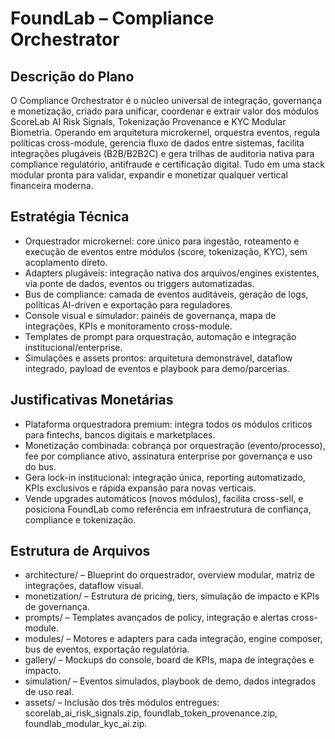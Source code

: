 # FoundLab – Compliance Orchestrator

## Descrição do Plano
O Compliance Orchestrator é o núcleo universal de integração, governança e monetização, criado para unificar, coordenar e extrair valor dos módulos ScoreLab AI Risk Signals, Tokenização Provenance e KYC Modular Biometria. Operando em arquitetura microkernel, orquestra eventos, regula políticas cross-module, gerencia fluxo de dados entre sistemas, facilita integrações plugáveis (B2B/B2B2C) e gera trilhas de auditoria nativa para compliance regulatório, antifraude e certificação digital. Tudo em uma stack modular pronta para validar, expandir e monetizar qualquer vertical financeira moderna.

## Estratégia Técnica
- Orquestrador microkernel: core único para ingestão, roteamento e execução de eventos entre módulos (score, tokenização, KYC), sem acoplamento direto.
- Adapters plugáveis: integração nativa dos arquivos/engines existentes, via ponte de dados, eventos ou triggers automatizadas.
- Bus de compliance: camada de eventos auditáveis, geração de logs, políticas AI-driven e exportação para reguladores.
- Console visual e simulador: painéis de governança, mapa de integrações, KPIs e monitoramento cross-module.
- Templates de prompt para orquestração, automação e integração institucional/enterprise.
- Simulações e assets prontos: arquitetura demonstrável, dataflow integrado, payload de eventos e playbook para demo/parcerias.

## Justificativas Monetárias
- Plataforma orquestradora premium: integra todos os módulos críticos para fintechs, bancos digitais e marketplaces.
- Monetização combinada: cobrança por orquestração (evento/processo), fee por compliance ativo, assinatura enterprise por governança e uso do bus.
- Gera lock-in institucional: integração única, reporting automatizado, KPIs exclusivos e rápida expansão para novas verticais.
- Vende upgrades automáticos (novos módulos), facilita cross-sell, e posiciona FoundLab como referência em infraestrutura de confiança, compliance e tokenização.

## Estrutura de Arquivos
- architecture/ – Blueprint do orquestrador, overview modular, matriz de integrações, dataflow visual.
- monetization/ – Estrutura de pricing, tiers, simulação de impacto e KPIs de governança.
- prompts/ – Templates avançados de policy, integração e alertas cross-module.
- modules/ – Motores e adapters para cada integração, engine composer, bus de eventos, exportação regulatória.
- gallery/ – Mockups do console, board de KPIs, mapa de integrações e impacto.
- simulation/ – Eventos simulados, playbook de demo, dados integrados de uso real.
- assets/ – Inclusão dos três módulos entregues: scorelab_ai_risk_signals.zip, foundlab_token_provenance.zip, foundlab_modular_kyc_ai.zip.
